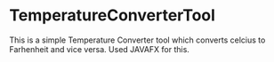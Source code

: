 # TemperatureConverterTool
This is a simple Temperature Converter tool which converts celcius to Farhenheit and vice versa. Used JAVAFX for this.
